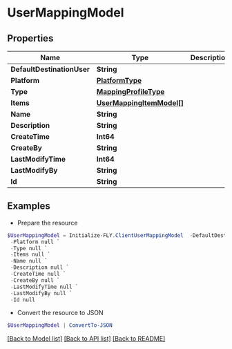 # UserMappingModel
## Properties

Name | Type | Description | Notes
------------ | ------------- | ------------- | -------------
**DefaultDestinationUser** | **String** |  | [optional] 
**Platform** | [**PlatformType**](PlatformType.md) |  | [optional] 
**Type** | [**MappingProfileType**](MappingProfileType.md) |  | [optional] 
**Items** | [**UserMappingItemModel[]**](UserMappingItemModel.md) |  | [optional] 
**Name** | **String** |  | [optional] 
**Description** | **String** |  | [optional] 
**CreateTime** | **Int64** |  | [optional] 
**CreateBy** | **String** |  | [optional] 
**LastModifyTime** | **Int64** |  | [optional] 
**LastModifyBy** | **String** |  | [optional] 
**Id** | **String** |  | [optional] 

## Examples

- Prepare the resource
```powershell
$UserMappingModel = Initialize-FLY.ClientUserMappingModel  -DefaultDestinationUser null `
 -Platform null `
 -Type null `
 -Items null `
 -Name null `
 -Description null `
 -CreateTime null `
 -CreateBy null `
 -LastModifyTime null `
 -LastModifyBy null `
 -Id null
```

- Convert the resource to JSON
```powershell
$UserMappingModel | ConvertTo-JSON
```

[[Back to Model list]](../README.md#documentation-for-models) [[Back to API list]](../README.md#documentation-for-api-endpoints) [[Back to README]](../README.md)

